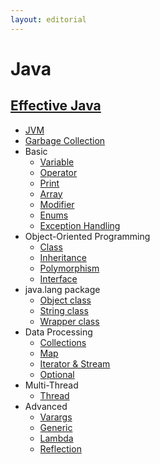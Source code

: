 ```yaml
---
layout: editorial
---
```


# Java

## [Effective Java](effective-java)

* [JVM](jvm.md)
* [Garbage Collection](garbage-collection.md)
* Basic
    * [Variable](variable.md)
    * [Operator](operator.md)
    * [Print](print.md)
    * [Array](array.md)
    * [Modifier](modifier.md)
    * [Enums](enums.md)
    * [Exception Handling](exception-handling)
* Object-Oriented Programming
    * [Class](class.md)
    * [Inheritance](inheritance.md)
    * [Polymorphism](polymorphism.md)
    * [Interface](interface.md)
* java.lang package
    * [Object class](object-class.md)
    * [String class](string-class.md)
    * [Wrapper class](wrapper-class.md)
* Data Processing
    * [Collections](collections.md)
    * [Map](map.md)
    * [Iterator & Stream](iterator-stream.md)
    * [Optional](optional.md)
* Multi-Thread
    * [Thread](thread.md)
* Advanced
    * [Varargs](varargs.md)
    * [Generic](generic.md)
    * [Lambda](lambda.md)
    * [Reflection](reflection.md)
